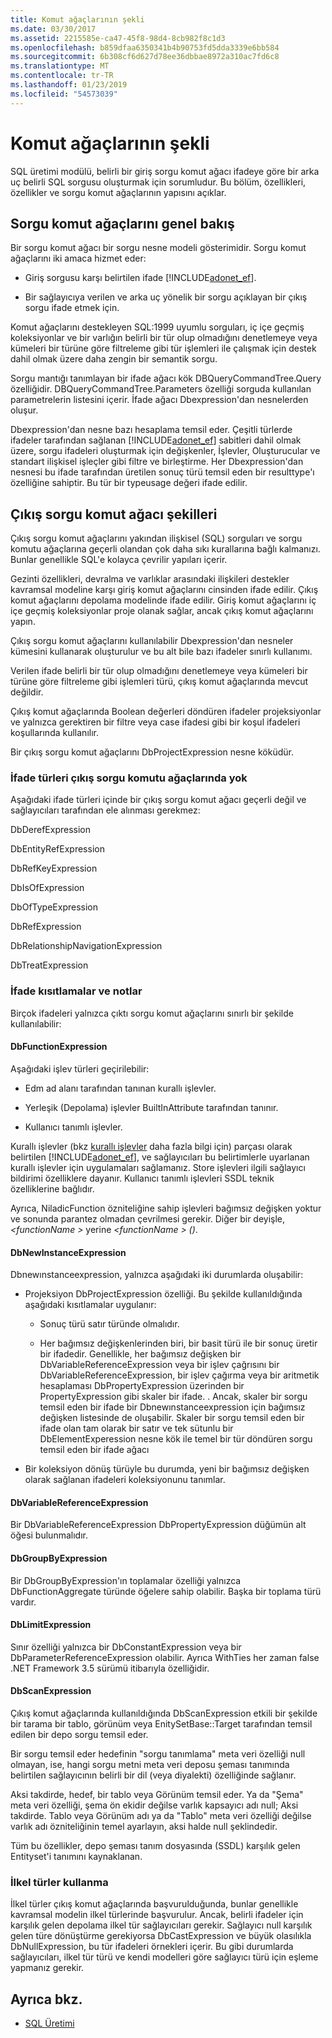 ```yaml
---
title: Komut ağaçlarının şekli
ms.date: 03/30/2017
ms.assetid: 2215585e-ca47-45f8-98d4-8cb982f8c1d3
ms.openlocfilehash: b859dfaa6350341b4b90753fd5dda3339e6bb584
ms.sourcegitcommit: 6b308cf6d627d78ee36dbbae8972a310ac7fd6c8
ms.translationtype: MT
ms.contentlocale: tr-TR
ms.lasthandoff: 01/23/2019
ms.locfileid: "54573039"
---
```

# <a name="the-shape-of-the-command-trees"></a>Komut ağaçlarının şekli
SQL üretimi modülü, belirli bir giriş sorgu komut ağacı ifadeye göre bir arka uç belirli SQL sorgusu oluşturmak için sorumludur. Bu bölüm, özellikleri, özellikler ve sorgu komut ağaçlarının yapısını açıklar.  
  
## <a name="query-command-trees-overview"></a>Sorgu komut ağaçlarını genel bakış  
 Bir sorgu komut ağacı bir sorgu nesne modeli gösterimidir. Sorgu komut ağaçlarını iki amaca hizmet eder:  
  
-   Giriş sorgusu karşı belirtilen ifade [!INCLUDE[adonet_ef](../../../../../includes/adonet-ef-md.md)].  
  
-   Bir sağlayıcıya verilen ve arka uç yönelik bir sorgu açıklayan bir çıkış sorgu ifade etmek için.  
  
 Komut ağaçlarını destekleyen SQL:1999 uyumlu sorguları, iç içe geçmiş koleksiyonlar ve bir varlığın belirli bir tür olup olmadığını denetlemeye veya kümeleri bir türüne göre filtreleme gibi tür işlemleri ile çalışmak için destek dahil olmak üzere daha zengin bir semantik sorgu.  
  
 Sorgu mantığı tanımlayan bir ifade ağacı kök DBQueryCommandTree.Query özelliğidir. DBQueryCommandTree.Parameters özelliği sorguda kullanılan parametrelerin listesini içerir. İfade ağacı Dbexpression'dan nesnelerden oluşur.  
  
 Dbexpression'dan nesne bazı hesaplama temsil eder. Çeşitli türlerde ifadeler tarafından sağlanan [!INCLUDE[adonet_ef](../../../../../includes/adonet-ef-md.md)] sabitleri dahil olmak üzere, sorgu ifadeleri oluşturmak için değişkenler, İşlevler, Oluşturucular ve standart ilişkisel işleçler gibi filtre ve birleştirme. Her Dbexpression'dan nesnesi bu ifade tarafından üretilen sonuç türü temsil eden bir resulttype'ı özelliğine sahiptir. Bu tür bir typeusage değeri ifade edilir.  
  
## <a name="shapes-of-the-output-query-command-tree"></a>Çıkış sorgu komut ağacı şekilleri  
 Çıkış sorgu komut ağaçlarını yakından ilişkisel (SQL) sorguları ve sorgu komutu ağaçlarına geçerli olandan çok daha sıkı kurallarına bağlı kalmanızı. Bunlar genellikle SQL'e kolayca çevrilir yapıları içerir.  
  
 Gezinti özellikleri, devralma ve varlıklar arasındaki ilişkileri destekler kavramsal modeline karşı giriş komut ağaçlarını cinsinden ifade edilir. Çıkış komut ağaçlarını depolama modelinde ifade edilir. Giriş komut ağaçlarını iç içe geçmiş koleksiyonlar proje olanak sağlar, ancak çıkış komut ağaçlarını yapın.  
  
 Çıkış sorgu komut ağaçlarını kullanılabilir Dbexpression'dan nesneler kümesini kullanarak oluşturulur ve bu alt bile bazı ifadeler sınırlı kullanımı.  
  
 Verilen ifade belirli bir tür olup olmadığını denetlemeye veya kümeleri bir türüne göre filtreleme gibi işlemleri türü, çıkış komut ağaçlarında mevcut değildir.  
  
 Çıkış komut ağaçlarında Boolean değerleri döndüren ifadeler projeksiyonlar ve yalnızca gerektiren bir filtre veya case ifadesi gibi bir koşul ifadeleri koşullarında kullanılır.  
  
 Bir çıkış sorgu komut ağaçlarını DbProjectExpression nesne köküdür.  
  
### <a name="expression-types-not-present-in-output-query-command-trees"></a>İfade türleri çıkış sorgu komutu ağaçlarında yok  
 Aşağıdaki ifade türleri içinde bir çıkış sorgu komut ağacı geçerli değil ve sağlayıcıları tarafından ele alınması gerekmez:  
  
 DbDerefExpression  
  
 DbEntityRefExpression  
  
 DbRefKeyExpression  
  
 DbIsOfExpression  
  
 DbOfTypeExpression  
  
 DbRefExpression  
  
 DbRelationshipNavigationExpression  
  
 DbTreatExpression  
  
### <a name="expression-restrictions-and-notes"></a>İfade kısıtlamalar ve notlar  
 Birçok ifadeleri yalnızca çıktı sorgu komut ağaçlarını sınırlı bir şekilde kullanılabilir:  
  
#### <a name="dbfunctionexpression"></a>DbFunctionExpression  
 Aşağıdaki işlev türleri geçirilebilir:  
  
-   Edm ad alanı tarafından tanınan kurallı işlevler.  
  
-   Yerleşik (Depolama) işlevler BuiltInAttribute tarafından tanınır.  
  
-   Kullanıcı tanımlı işlevler.  
  
 Kurallı işlevler (bkz [kurallı işlevler](../../../../../docs/framework/data/adonet/ef/language-reference/canonical-functions.md) daha fazla bilgi için) parçası olarak belirtilen [!INCLUDE[adonet_ef](../../../../../includes/adonet-ef-md.md)], ve sağlayıcıları bu belirtimlerle uyarlanan kurallı işlevler için uygulamaları sağlamanız. Store işlevleri ilgili sağlayıcı bildirimi özelliklere dayanır. Kullanıcı tanımlı işlevleri SSDL teknik özelliklerine bağlıdır.  
  
 Ayrıca, NiladicFunction özniteliğine sahip işlevleri bağımsız değişken yoktur ve sonunda parantez olmadan çevrilmesi gerekir.  Diğer bir deyişle,  *\<functionName >* yerine  *\<functionName > ()*.  
  
#### <a name="dbnewinstanceexpression"></a>DbNewInstanceExpression  
 Dbnewınstanceexpression, yalnızca aşağıdaki iki durumlarda oluşabilir:  
  
-   Projeksiyon DbProjectExpression özelliği.  Bu şekilde kullanıldığında aşağıdaki kısıtlamalar uygulanır:  
  
    -   Sonuç türü satır türünde olmalıdır.  
  
    -   Her bağımsız değişkenlerinden biri, bir basit türü ile bir sonuç üretir bir ifadedir. Genellikle, her bağımsız değişken bir DbVariableReferenceExpression veya bir işlev çağrısını bir DbVariableReferenceExpression, bir işlev çağırma veya bir aritmetik hesaplaması DbPropertyExpression üzerinden bir PropertyExpression gibi skaler bir ifade. . Ancak, skaler bir sorgu temsil eden bir ifade bir Dbnewınstanceexpression için bağımsız değişken listesinde de oluşabilir. Skaler bir sorgu temsil eden bir ifade olan tam olarak bir satır ve tek sütunlu bir DbElementExperession nesne kök ile temel bir tür döndüren sorgu temsil eden bir ifade ağacı  
  
-   Bir koleksiyon dönüş türüyle bu durumda, yeni bir bağımsız değişken olarak sağlanan ifadeleri koleksiyonunu tanımlar.  
  
#### <a name="dbvariablereferenceexpression"></a>DbVariableReferenceExpression  
 Bir DbVariableReferenceExpression DbPropertyExpression düğümün alt öğesi bulunmalıdır.  
  
#### <a name="dbgroupbyexpression"></a>DbGroupByExpression  
 Bir DbGroupByExpression'ın toplamalar özelliği yalnızca DbFunctionAggregate türünde öğelere sahip olabilir. Başka bir toplama türü vardır.  
  
#### <a name="dblimitexpression"></a>DbLimitExpression  
 Sınır özelliği yalnızca bir DbConstantExpression veya bir DbParameterReferenceExpression olabilir. Ayrıca WithTies her zaman false .NET Framework 3.5 sürümü itibarıyla özelliğidir.  
  
#### <a name="dbscanexpression"></a>DbScanExpression  
 Çıkış komut ağaçlarında kullanıldığında DbScanExpression etkili bir şekilde bir tarama bir tablo, görünüm veya EnitySetBase::Target tarafından temsil edilen bir depo sorgu temsil eder.  
  
 Bir sorgu temsil eder hedefinin "sorgu tanımlama" meta veri özelliği null olmayan, ise, hangi sorgu metni meta veri deposu şeması tanımında belirtilen sağlayıcının belirli bir dil (veya diyalekti) özelliğinde sağlanır.  
  
 Aksi takdirde, hedef, bir tablo veya Görünüm temsil eder. Ya da "Şema" meta veri özelliği, şema ön ekidir değilse varlık kapsayıcı adı null; Aksi takdirde.  Tablo veya Görünüm adı ya da "Tablo" meta veri özelliği değilse varlık adı özniteliğinin temel ayarlayın, aksi halde null şeklindedir.  
  
 Tüm bu özellikler, depo şeması tanım dosyasında (SSDL) karşılık gelen Entityset'i tanımını kaynaklanan.  
  
### <a name="using-primitive-types"></a>İlkel türler kullanma  
 İlkel türler çıkış komut ağaçlarında başvurulduğunda, bunlar genellikle kavramsal modelin ilkel türlerinde başvurulur. Ancak, belirli ifadeler için karşılık gelen depolama ilkel tür sağlayıcıları gerekir. Sağlayıcı null karşılık gelen türe dönüştürme gerekiyorsa DbCastExpression ve büyük olasılıkla DbNullExpression, bu tür ifadeleri örnekleri içerir. Bu gibi durumlarda sağlayıcıları, ilkel tür türü ve kendi modelleri göre sağlayıcı türü için eşleme yapmanız gerekir.  
  
## <a name="see-also"></a>Ayrıca bkz.
- [SQL Üretimi](../../../../../docs/framework/data/adonet/ef/sql-generation.md)
